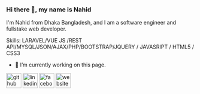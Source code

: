 
### Hi there 👋, my name is Nahid

I'm Nahid from Dhaka Bangladesh, and I am a software engineer and fullstake web developer.

Skills: LARAVEL/VUE JS /REST API/MYSQL/JSON/AJAX/PHP/BOOTSTRAP/JQUERY / JAVASRIPT / HTML5 / CSS3

- 🔭 I’m currently working on this page. 


[<img src='https://cdn.jsdelivr.net/npm/simple-icons@3.0.1/icons/github.svg' alt='github' height='40'>](https://github.com/lasker61)  [<img src='https://cdn.jsdelivr.net/npm/simple-icons@3.0.1/icons/linkedin.svg' alt='linkedin' height='40'>](https://www.linkedin.com/in/https://www.linkedin.com/in/nahid-lasker-6b1340152//)  [<img src='https://cdn.jsdelivr.net/npm/simple-icons@3.0.1/icons/facebook.svg' alt='facebook' height='40'>](https://www.facebook.com/https://www.facebook.com/Nahid.Lasker.NL/)  [<img src='https://cdn.jsdelivr.net/npm/simple-icons@3.0.1/icons/icloud.svg' alt='website' height='40'>](nahidlasker.com)  

